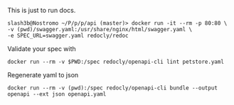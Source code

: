 This is just to run docs.
```
slash3b@Nostromo ~/P/p/p/api (master)> docker run -it --rm -p 80:80 \
-v (pwd)/swagger.yaml:/usr/share/nginx/html/swagger.yaml \
-e SPEC_URL=swagger.yaml redocly/redoc
```
Validate your spec with 
```
docker run --rm -v $PWD:/spec redocly/openapi-cli lint petstore.yaml

```

Regenerate yaml to json
```
docker run --rm -v (pwd):/spec redocly/openapi-cli bundle --output openapi --ext json openapi.yaml
```
